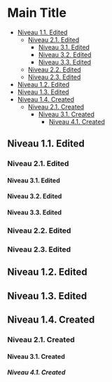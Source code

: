# Main Title

[](BeginSummary)
* [Niveau 1.1. Edited](#niveau-11-edited)
    * [Niveau 2.1. Edited](#niveau-21-edited)
        * [Niveau 3.1. Edited](#niveau-31-edited)
        * [Niveau 3.2. Edited](#niveau-32-edited)
        * [Niveau 3.3. Edited](#niveau-33-edited)
    * [Niveau 2.2. Edited](#niveau-22-edited)
    * [Niveau 2.3. Edited](#niveau-23-edited)
* [Niveau 1.2. Edited](#niveau-12-edited)
* [Niveau 1.3. Edited](#niveau-13-edited)
* [Niveau 1.4. Created](#niveau-14-created)
    * [Niveau 2.1. Created](#niveau-21-created)
        * [Niveau 3.1. Created](#niveau-31-created)
            * [Niveau 4.1. Created](#niveau-41-created)
[](EndSummary)

## Niveau 1.1. Edited

### Niveau 2.1. Edited

#### Niveau 3.1. Edited

#### Niveau 3.2. Edited

#### Niveau 3.3. Edited

### Niveau 2.2. Edited

### Niveau 2.3. Edited

## Niveau 1.2. Edited

## Niveau 1.3. Edited

## Niveau 1.4. Created

### Niveau 2.1. Created

#### Niveau 3.1. Created

##### Niveau 4.1. Created
